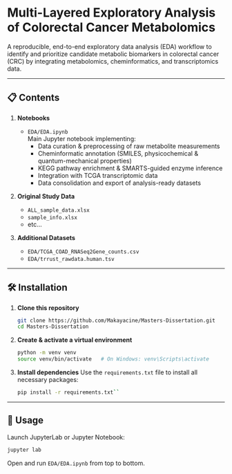 
# Multi-Layered Exploratory Analysis of Colorectal Cancer Metabolomics

A reproducible, end-to-end exploratory data analysis (EDA) workflow to identify and prioritize candidate metabolic biomarkers in colorectal cancer (CRC) by integrating metabolomics, cheminformatics, and transcriptomics data.

---

## 📋 Contents

1. **Notebooks**
   - `EDA/EDA.ipynb`  
     Main Jupyter notebook implementing:
     - Data curation & preprocessing of raw metabolite measurements  
     - Cheminformatic annotation (SMILES, physicochemical & quantum-mechanical properties)  
     - KEGG pathway enrichment & SMARTS-guided enzyme inference  
     - Integration with TCGA transcriptomic data  
     - Data consolidation and export of analysis-ready datasets  

2. **Original Study Data**  
   - `ALL_sample_data.xlsx`  
   - `sample_info.xlsx`  
   - etc...

3. **Additional Datasets**  
   - `EDA/TCGA_COAD_RNASeq2Gene_counts.csv`  
   - `EDA/trrust_rawdata.human.tsv`

---

## 🛠️ Installation

1. **Clone this repository**  
   ```bash
   git clone https://github.com/Makayacine/Masters-Dissertation.git
   cd Masters-Dissertation


2. **Create & activate a virtual environment**

   ```bash
   python -m venv venv
   source venv/bin/activate   # On Windows: venv\Scripts\activate
   ```

3. **Install dependencies**
   Use the `requirements.txt` file to install all necessary packages:

   ```bash
   pip install -r requirements.txt``

---

## 🚀 Usage

Launch JupyterLab or Jupyter Notebook:

```bash
jupyter lab
```

Open and run `EDA/EDA.ipynb` from top to bottom.



